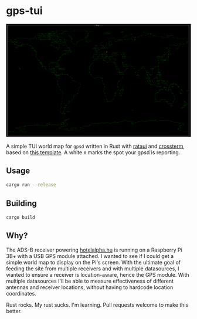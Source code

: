 # gps-tui

![Screenshot of gps-tui world map](screenshot.png)

A simple TUI world map for `gpsd` written in Rust with [rataui](https://github.com/ratatui-org/ratatui) and [crossterm](https://github.com/crossterm-rs/crossterm), based on [this template](https://github.com/ratatui-org/rust-tui-template). A white `X` marks the spot your gpsd is reporting.

## Usage

```bash
cargo run --release
```

## Building

```bash
cargo build
```

## Why?

The ADS-B receiver powering [hotelalpha.hu](https://balint.link/hotelalpha) is running on a Raspberry Pi 3B+ with a USB GPS module attached. I wanted to see if I could get a simple world map to display on the Pi's screen. With the ultimate goal of feeding the site from multiple receivers and with multiple datasources, I wanted to ensure a receiver is location-aware, hence the GPS module. With multiple datasources I'll be able to measure effectiveness of different antennas and receiver locations, without having to hardcode location coordinates.

Rust rocks. My rust sucks. I'm learning. Pull requests welcome to make this better.